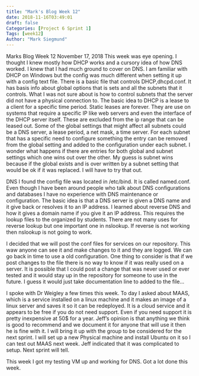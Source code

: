 ```yaml
---
title: "Mark's Blog Week 12"
date: 2018-11-16T03:49:01
draft: false
Categories: [Project 6 Sprint 1]
Tags: [week12]
Author: "Mark Siegmund"
---
```


Marks Blog Week 12								November 17, 2018
This week was eye opening.  I thought I knew mostly how DHCP works and a cursory idea of how DNS worked.  I knew that I had much ground to cover on DNS.  I am familiar with DHCP on Windows but the config was much different when setting it up with a config text file.  There is a basic file that controls DHCP,dhcpd.conf.  It has basis info about global options that is sets and all the subnets that it controls.  What I was not sure about is how to control subnets that the server did not have a physical connection to.  The basic idea to DHCP is a lease to a client for a specific time period.  Static leases are forever.  They are use on systems that require a specific IP like web servers and even the interface of the DHCP server itself.  These are excluded from the ip range that can be leased out.  Some of the global settings that might affect all subnets could  be a DNS server, a lease period, a net mask, a time server.  For each subnet that has a specific need to configure something the entry can be removed from the global setting and added to the configuration under each subnet.  I wonder what happens if there are entries for both global and subnet settings which one wins out over the other.  My guess is subnet wins because if the global exists and is over written by a subnet setting that would be ok if it was replaced.  I will have to try that out.

DNS 
I found the config file was located in /etc/bind.  It is called named.conf.  Even though I have been around people who talk about DNS configurations and databases I have no experience with DNS maintenance or configuration.  The basic idea is that a DNS server is given a DNS name and it give back or resolves it to an IP address.  I learned about reverse DNS and how it gives a domain name if you give it an IP address.  This requires the lookup files to the organized by students.  There are not many uses for reverse lookup but one important one in nslookup.  If reverse is not working then nslookup is not going to work.

I decided that we will post the conf files for services on our repository.  This waw anyone can see it and make changes to it and they are logged. We can go back in time to use a old configuration.  One thing to consider is that if we post changes to the file there is no way to know if it was really used on a server.  It is possible that I could post a change that was never used or ever tested and it would stay up in the repository for someone to use in the future.  I guess it would just take documentation line to added to the file...

I spoke with Dr Weigley a few times this week.  To day I asked about MAAS, which is a service installed on a linux machine and it makes an image of a linux server and saves it so it can be redeployed.  It is a cloud service and it appears to be free if you do not need support.  Even if you need support it is pretty inexpensive at 50$ for a year.  Jeff’s opinion is that anything we think is good to recommend and we document it for anyone that will use it then he is fine with it.  I will bring it up with the group to be considered for the next sprint.  I will set up a new Physical machine and install Ubuntu on it so I can test out MAAS next week.  Jeff indicated that it was complicated to setup.  Next sprint will tell.

This week I got my testing VM up and working for DNS.  Got a lot done this week.


